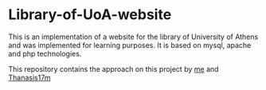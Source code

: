 # Library-of-UoA-website
This is an implementation of a website for the library of University of Athens and was implemented for learning purposes.
It is based on mysql, apache and php technologies.

This repository contains the approach on this project by [me](https://github.com/Parism) and [Thanasis17m](https://github.com/Thanasis17m)
